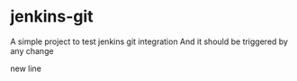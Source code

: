 # jenkins-git
A simple project to test jenkins git integration
And it should be triggered by any change

new line

